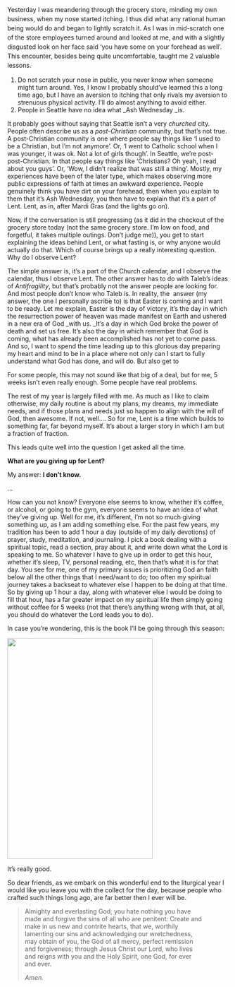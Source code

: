 <span style="line-height: 1.5;">Yesterday I was meandering through the grocery store, minding my own business, when my nose started itching. I thus did what any rational human being would do and began to lightly scratch it. As I was in mid-scratch one of the store employees turned around and looked at me, and with a slightly disgusted look on her face said &#8216;you have some on your forehead as well&#8217;. This encounter, besides being quite uncomfortable, taught me 2 valuable lessons.</span>

1. Do not scratch your nose in public, you never know when someone might turn around. Yes, I know I probably should&#8217;ve learned this a long time ago, but I have an aversion to itching that only rivals my aversion to strenuous physical activity. I&#8217;ll do almost anything to avoid either.
2. People in Seattle have no idea what _Ash Wednesday _is.

It probably goes without saying that Seattle isn&#8217;t a very _churched_ city. People often describe us as a _post-Christian_ community, but that&#8217;s not true. A post-Christian community is one where people say things like &#8216;I used to be a Christian, but I&#8217;m not anymore&#8217;. Or, &#8216;I went to Catholic school when I was younger, it was ok. Not a lot of girls though&#8217;. In Seattle, we&#8217;re post-post-Christian. In that people say things like &#8216;Christians? Oh yeah, I read about you guys&#8217;. Or, &#8216;Wow, I didn&#8217;t realize that was still a thing&#8217;. Mostly, my experiences have been of the later type, which makes observing more public expressions of faith at times an awkward experience. People genuinely think you have dirt on your forehead, then when you explain to them that it&#8217;s Ash Wednesday, you then have to explain that it&#8217;s a part of Lent. Lent, as in, after Mardi Gras (and the lights go on).

Now, if the conversation is still progressing (as it did in the checkout of the grocery store today (not the same grocery store. I&#8217;m low on food, and forgetful, it takes multiple outings. Don&#8217;t judge me)), you get to start explaining the ideas behind Lent, or what fasting is, or why anyone would actually do that. Which of course brings up a really interesting question. Why do I observe Lent?

The simple answer is, it&#8217;s a part of the Church calendar, and I observe the calendar, thus I observe Lent. The other answer has to do with Taleb&#8217;s ideas of _Antifragility_, but that&#8217;s probably not the answer people are looking for. And most people don&#8217;t know who Taleb is. In reality, the  answer (my answer, the one I personally ascribe to) is that Easter is coming and I want to be ready. Let me explain, Easter is the day of victory, it&#8217;s the day in which the resurrection power of heaven was made manifest on Earth and ushered in a new era of God _with us. _It&#8217;s a day in which God broke the power of death and set us free. It&#8217;s also the day in which remember that God is coming, what has already been accomplished has not yet to come pass. And so, I want to spend the time leading up to this glorious day preparing my heart and mind to be in a place where not only can I start to fully understand what God has done, and will do. But also get to

For some people, this may not sound like that big of a deal, but for me, 5 weeks isn&#8217;t even really enough. Some people have real problems.

The rest of my year is largely filled with me. As much as I like to claim otherwise, my daily routine is about my plans, my dreams, my immediate needs, and if those plans and needs just so happen to align with the will of God, then awesome. If not, well&#8230;. So for me, Lent is a time which builds to something far, far beyond myself. It&#8217;s about a larger story in which I am but a fraction of fraction.



This leads quite well into the question I get asked all the time.

**What are you giving up for Lent?**

My answer: **I don&#8217;t know.**

&#8230;

How can you not know? Everyone else seems to know, whether it&#8217;s coffee, or alcohol, or going to the gym, everyone seems to have an idea of what they&#8217;ve giving up. Well for me, it&#8217;s different, I&#8217;m not so much giving something up, as I am adding something else. For the past few years, my tradition has been to add 1 hour a day (outside of my daily devotions) of prayer, study, meditation, and journaling. I pick a book dealing with a spiritual topic, read a section, pray about it, and write down what the Lord is speaking to me. So whatever I have to give up in order to get this hour, whether it&#8217;s sleep, TV, personal reading, etc, then that&#8217;s what it is for that day. You see for me, one of my primary issues is prioritizing God an faith below all the other things that I need/want to do; too often my spiritual journey takes a backseat to whatever else I happen to be doing at that time. So by giving up 1 hour a day, along with whatever else I would be doing to fill that hour, has a far greater impact on my spiritual life then simply going without coffee for 5 weeks (not that there&#8217;s anything wrong with that, at all, you should do whatever the Lord leads you to do).

In case you&#8217;re wondering, this is the book I&#8217;ll be going through this season:



<img class="aligncenter" alt="" src="http://ecx.images-amazon.com/images/I/41DWSpywoPL.jpg" width="330" height="500" />

It&#8217;s really good.

So dear friends, as we embark on this wonderful end to the liturgical year I would like you leave you with the collect for the day, because people who crafted such things long ago, are far better then I ever will be.

>   Almighty and everlasting God, you hate nothing you have<br /> made and forgive the sins of all who are penitent: Create and<br /> make in us new and contrite hearts, that we, worthily<br /> lamenting our sins and acknowledging our wretchedness,<br /> may obtain of you, the God of all mercy, perfect remission<br /> and forgiveness; through Jesus Christ our Lord, who lives<br /> and reigns with you and the Holy Spirit, one God, for ever<br /> and ever.
> 
>   <em>Amen.</em>